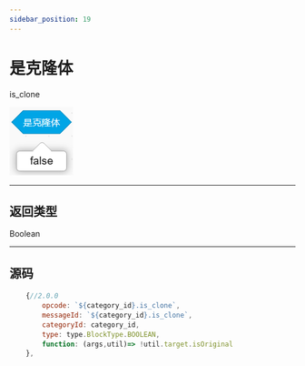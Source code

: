```yaml
---
sidebar_position: 19
---
```

# 是克隆体

is_clone

![img](img\is_clone\image.png)  


***
## 返回类型
Boolean


***
## 源码
```js title="/categorys/convenient.js"
    {//2.0.0
        opcode: `${category_id}.is_clone`,
        messageId: `${category_id}.is_clone`,
        categoryId: category_id,
        type: type.BlockType.BOOLEAN,
        function: (args,util)=> !util.target.isOriginal
    },
```
